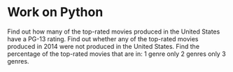 # Work on Python
Find out how many of the top-rated movies produced in the United States have a PG-13 rating. Find out whether any of the top-rated movies produced in 2014 were not produced in the United States. Find the percentage of the top-rated movies that are in: 1 genre only 2 genres only 3 genres.
